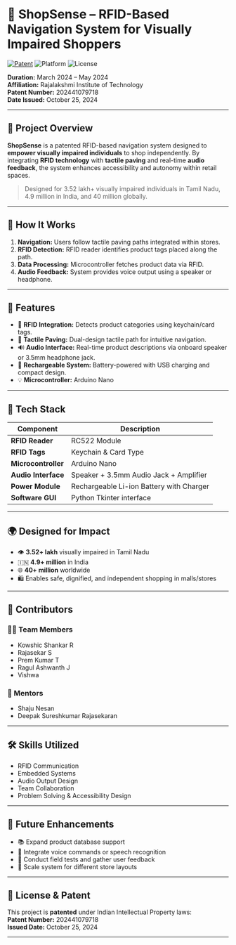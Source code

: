 # 🎯 ShopSense – RFID-Based Navigation System for Visually Impaired Shoppers

[![Patent](https://img.shields.io/badge/Patent-202441079718-blue)]()
![Platform](https://img.shields.io/badge/Platform-Arduino-orange)
![License](https://img.shields.io/badge/Status-Patented-brightgreen)

**Duration:** March 2024 – May 2024  
**Affiliation:** Rajalakshmi Institute of Technology  
**Patent Number:** 202441079718  
**Date Issued:** October 25, 2024  

---

## 🛒 Project Overview

**ShopSense** is a patented RFID-based navigation system designed to **empower visually impaired individuals** to shop independently. By integrating **RFID technology** with **tactile paving** and real-time **audio feedback**, the system enhances accessibility and autonomy within retail spaces.

> Designed for 3.52 lakh+ visually impaired individuals in Tamil Nadu, 4.9 million in India, and 40 million globally.

---

## 🔧 How It Works

1. **Navigation:** Users follow tactile paving paths integrated within stores.
2. **RFID Detection:** RFID reader identifies product tags placed along the path.
3. **Data Processing:** Microcontroller fetches product data via RFID.
4. **Audio Feedback:** System provides voice output using a speaker or headphone.

---

## 🚀 Features

- 📡 **RFID Integration:** Detects product categories using keychain/card tags.
- 🦯 **Tactile Paving:** Dual-design tactile path for intuitive navigation.
- 🔊 **Audio Interface:** Real-time product descriptions via onboard speaker or 3.5mm headphone jack.
- 🔌 **Rechargeable System:** Battery-powered with USB charging and compact design.
- 💡 **Microcontroller:** Arduino Nano 

---

## 🧠 Tech Stack

| Component                | Description                                |
|--------------------------|--------------------------------------------|
| **RFID Reader**          | RC522 Module                               |
| **RFID Tags**            | Keychain & Card Type                       |
| **Microcontroller**      | Arduino Nano                               |
| **Audio Interface**      | Speaker + 3.5mm Audio Jack + Amplifier     |
| **Power Module**         | Rechargeable Li-ion Battery with Charger   |
| **Software GUI**         | Python Tkinter interface                   |

---

## 🌍 Designed for Impact

- 👁️ **3.52+ lakh** visually impaired in Tamil Nadu
- 🇮🇳 **4.9+ million** in India
- 🌐 **40+ million** worldwide
- 🛍️ Enables safe, dignified, and independent shopping in malls/stores

---

## 👥 Contributors

### 🧑‍💻 Team Members
- Kowshic Shankar R  
- Rajasekar S  
- Prem Kumar T  
- Ragul Ashwanth J  
- Vishwa  

### 🧠 Mentors
- Shaju Nesan  
- Deepak Sureshkumar Rajasekaran

---

## 🛠️ Skills Utilized

- RFID Communication
- Embedded Systems 
- Audio Output Design
- Team Collaboration
- Problem Solving & Accessibility Design

---

## 🔭 Future Enhancements

- 📚 Expand product database support
- 📢 Integrate voice commands or speech recognition
- 🧪 Conduct field tests and gather user feedback
- 🏬 Scale system for different store layouts

---

## 📜 License & Patent

This project is **patented** under Indian Intellectual Property laws:  
**Patent Number:** 202441079718  
**Issued Date:** October 25, 2024

---


